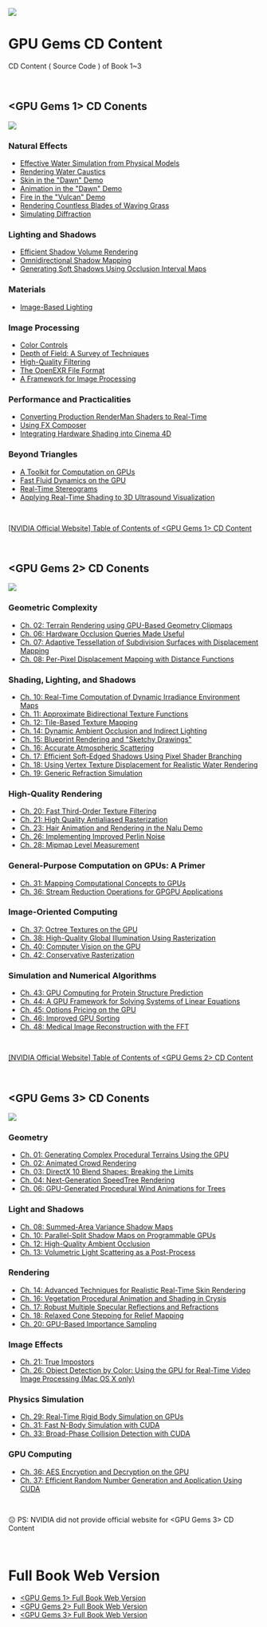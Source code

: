 ![](Media/cover.jpg)

# GPU Gems CD Content

CD Content ( Source Code ) of Book <GPU Gems> 1~3

<br>


## <GPU Gems 1> CD Conents
![](Media/gems1.jpg)

### Natural Effects

- [Effective Water Simulation from Physical Models](/GPU-Gems-1-CD-Content/Natural_Effects/Water_Simulation)
- [Rendering Water Caustics](/GPU-Gems-1-CD-Content/Natural_Effects/Caustics)
- [Skin in the "Dawn" Demo](/GPU-Gems-1-CD-Content/Natural_Effects/Dawn)
- [Animation in the "Dawn" Demo](/GPU-Gems-1-CD-Content/Natural_Effects/Dawn)
- [Fire in the "Vulcan" Demo](/GPU-Gems-1-CD-Content/Natural_Effects/Fire_Vulcan)
- [Rendering Countless Blades of Waving Grass](/GPU-Gems-1-CD-Content/Natural_Effects/Grass)
- [Simulating Diffraction](/GPU-Gems-1-CD-Content/Natural_Effects/Diffraction)
	
### Lighting and Shadows

- [Efficient Shadow Volume Rendering](/GPU-Gems-1-CD-Content/Lighting_and_Shadows/Shadow_Volumes)
- [Omnidirectional Shadow Mapping](/GPU-Gems-1-CD-Content/Lighting_and_Shadows/Omni_Shadow_Mapping)
- [Generating Soft Shadows Using Occlusion Interval Maps](/GPU-Gems-1-CD-Content/Lighting_and_Shadows/Occlusion_Interval_Maps)
	
### Materials

- [Image-Based Lighting](/GPU-Gems-1-CD-Content/Materials/Image_Based_Lighting)
	
### Image Processing

- [Color Controls](/GPU-Gems-1-CD-Content/Image_Processing/Color_Controls)
- [Depth of Field: A Survey of Techniques](/GPU-Gems-1-CD-Content/Image_Processing/Depth_of_Field)
- [High-Quality Filtering](/GPU-Gems-1-CD-Content/Image_Processing/High_Quality_Filtering)
- [The OpenEXR File Format](/GPU-Gems-1-CD-Content/Image_Processing/OpenEXR)
- [A Framework for Image Processing](/GPU-Gems-1-CD-Content/Image_Processing/Image_Processing_Framework)
	
### Performance and Practicalities

- [Converting Production RenderMan Shaders to Real-Time](/GPU-Gems-1-CD-Content/Performance_and_Practicalities/Converting_Shaders)
- [Using FX Composer](/GPU-Gems-1-CD-Content/Performance_and_Practicalities/Using_FX_Composer)
- [Integrating Hardware Shading into Cinema 4D](/GPU-Gems-1-CD-Content/Performance_and_Practicalities/Integrating_HW_Shading)
	
### Beyond Triangles

- [A Toolkit for Computation on GPUs](/GPU-Gems-1-CD-Content/Beyond_Triangles/Toolkit_for_GPUs)
- [Fast Fluid Dynamics on the GPU](/GPU-Gems-1-CD-Content/Beyond_Triangles/Fluids)
- [Real-Time Stereograms](/GPU-Gems-1-CD-Content/Beyond_Triangles/Stereograms)
- [Applying Real-Time Shading to 3D Ultrasound Visualization](/GPU-Gems-1-CD-Content/Beyond_Triangles/Ultrasound)







<br>

[ [NVIDIA Official Website] Table of Contents of <GPU Gems 1> CD Content ](http://http.download.nvidia.com/developer/GPU_Gems/CD_Image/Index.html)

<br>





## <GPU Gems 2> CD Conents

![](Media/gems2.jpg)

### Geometric Complexity

- [Ch. 02: Terrain Rendering using GPU-Based Geometry Clipmaps](/GPU-Gems-2-CD-Content/Geometric_Complexity/Ch_02_Terrain_Rendering_using_GPU-Based_Geometry_Clipmaps)
- [Ch. 06: Hardware Occlusion Queries Made Useful](/GPU-Gems-2-CD-Content/Geometric_Complexity/Ch_06_Hardware_Occlusion_Queries_Made_Useful)
- [Ch. 07: Adaptive Tessellation of Subdivision Surfaces with Displacement Mapping](/GPU-Gems-2-CD-Content/Geometric_Complexity/Ch_07_Adaptive_Tessellation_of_Subdivision_Surfaces_)
- [Ch. 08: Per-Pixel Displacement Mapping with Distance Functions](/GPU-Gems-2-CD-Content/Geometric_Complexity/Ch_08_Per-Pixel_Displacement_Mapping_with_Distance_Functions)
 	
### Shading, Lighting, and Shadows

- [Ch. 10: Real-Time Computation of Dynamic Irradiance Environment Maps](/GPU-Gems-2-CD-Content/Shading_Lighting_and_Shadows/Ch_10_Real-Time_Computation_of_Dynamic_Irradiance_Environment_Maps)
- [Ch. 11: Approximate Bidirectional Texture Functions](/GPU-Gems-2-CD-Content/Shading_Lighting_and_Shadows/Ch_11_Approximate_Bidirectional_Texture_Functions)
- [Ch. 12: Tile-Based Texture Mapping](/GPU-Gems-2-CD-Content/Shading_Lighting_and_Shadows/Ch_12_Tile-Based_Texture_Mapping)
- [Ch. 14: Dynamic Ambient Occlusion and Indirect Lighting](/GPU-Gems-2-CD-Content/Shading_Lighting_and_Shadows/Ch_14_Dynamic_Ambient_Occlusion_and_Indirect_Lighting)
- [Ch. 15: Blueprint Rendering and "Sketchy Drawings"](/GPU-Gems-2-CD-Content/Shading_Lighting_and_Shadows/Ch_15_Blueprint_Rendering_and_Sketchy_Drawings)
- [Ch. 16: Accurate Atmospheric Scattering](/GPU-Gems-2-CD-Content/Shading_Lighting_and_Shadows/Ch_16_Accurate_Atmospheric_Scattering)
- [Ch. 17: Efficient Soft-Edged Shadows Using Pixel Shader Branching](/GPU-Gems-2-CD-Content/Shading_Lighting_and_Shadows/Ch_17_Efficient_Soft-Edged_Shadows_Using_Pixel_Shader_Branching)
- [Ch. 18: Using Vertex Texture Displacement for Realistic Water Rendering](/GPU-Gems-2-CD-Content/Shading_Lighting_and_Shadows/Ch_18_Using_Vertex_Texture_Displacement_for_Realistic_Water_Rendering)
- [Ch. 19: Generic Refraction Simulation](/GPU-Gems-2-CD-Content/Shading_Lighting_and_Shadows/Ch_19_Generic_Refraction_Simulation)
 	
### High-Quality Rendering

- [Ch. 20: Fast Third-Order Texture Filtering](/GPU-Gems-2-CD-Content/High-Quality_Rendering/Ch_20_Fast_Third-Order_Texture_Filtering)
- [Ch. 21: High Quality Antialiased Rasterization](/GPU-Gems-2-CD-Content/High-Quality_Rendering/Ch_21_High_Quality_Antialiased_Rasterization)
- [Ch. 23: Hair Animation and Rendering in the Nalu Demo](/GPU-Gems-2-CD-Content/High-Quality_Rendering/Ch_23_Hair_Animation_and_Rendering_in_the_Nalu_Demo)
- [Ch. 26: Implementing Improved Perlin Noise](/GPU-Gems-2-CD-Content/High-Quality_Rendering/Ch_26_Implementing_Improved_Perlin_Noise)
- [Ch. 28: Mipmap Level Measurement](/GPU-Gems-2-CD-Content/High-Quality_Rendering/Ch_28_Mipmap_Level_Measurement)
 	
### General-Purpose Computation on GPUs: A Primer

- [Ch. 31: Mapping Computational Concepts to GPUs](/GPU-Gems-2-CD-Content/General-Purpose_Computation_on_GPUs_A_Primer/Ch_31_Mapping_Computational_Concepts_to_GPUs)
- [Ch. 36: Stream Reduction Operations for GPGPU Applications](/GPU-Gems-2-CD-Content/General-Purpose_Computation_on_GPUs_A_Primer/Ch_36_Stream_Reduction_Operations_for_GPGPU_Applications)
 	
### Image-Oriented Computing

- [Ch. 37: Octree Textures on the GPU](/GPU-Gems-2-CD-Content/Image-Oriented_Computing/Ch_37_Octree_Textures_on_the_GPU)
- [Ch. 38: High-Quality Global Illumination Using Rasterization](/GPU-Gems-2-CD-Content/Image-Oriented_Computing/Ch_38_High-Quality_Global_Illumination_Using_Rasterization)
- [Ch. 40: Computer Vision on the GPU](/GPU-Gems-2-CD-Content/Image-Oriented_Computing/Ch_40_Computer_Vision_on_the_GPU)
- [Ch. 42: Conservative Rasterization](/GPU-Gems-2-CD-Content/Image-Oriented_Computing/Ch_42_Conservative_Rasterization)
 	
### Simulation and Numerical Algorithms

- [Ch. 43: GPU Computing for Protein Structure Prediction](/GPU-Gems-2-CD-Content/Simulation_and_Numerical_Algorithms/Ch_43_GPU_Computing_for_Protein_Structure_Prediction)
- [Ch. 44: A GPU Framework for Solving Systems of Linear Equations](/GPU-Gems-2-CD-Content/Simulation_and_Numerical_Algorithms/Ch_44_A_GPU_Framework_for_Solving_Systems_of_Linear_Equations)
- [Ch. 45: Options Pricing on the GPU](/GPU-Gems-2-CD-Content/Simulation_and_Numerical_Algorithms/Ch_45_Options_Pricing_on_the_GPU)
- [Ch. 46: Improved GPU Sorting](/GPU-Gems-2-CD-Content/Simulation_and_Numerical_Algorithms/Ch_46_Improved_GPU_Sorting)
- [Ch. 48: Medical Image Reconstruction with the FFT](/GPU-Gems-2-CD-Content/Simulation_and_Numerical_Algorithms/Ch_48_Medical_Image_Reconstruction_with_the_FFT)

<br> 

[ [NVIDIA Official Website] Table of Contents of <GPU Gems 2> CD Content ](http://download.nvidia.com/developer/GPU_Gems_2/CD/Index.html)


<br>

## <GPU Gems 3> CD Conents

![](Media/gems3.jpg)

### Geometry

- [Ch. 01: Generating Complex Procedural Terrains Using the GPU](/GPU-Gems-3-CD-Content/content/01)
- [Ch. 02: Animated Crowd Rendering](/GPU-Gems-3-CD-Content/content/02)
- [Ch. 03: DirectX 10 Blend Shapes: Breaking the Limits](/GPU-Gems-3-CD-Content/content/03)
- [Ch. 04: Next-Generation SpeedTree Rendering](/GPU-Gems-3-CD-Content/content/04)
- [Ch. 06: GPU-Generated Procedural Wind Animations for Trees](/GPU-Gems-3-CD-Content/content/06)
 	
### Light and Shadows

- [Ch. 08: Summed-Area Variance Shadow Maps](/GPU-Gems-3-CD-Content/content/08)
- [Ch. 10: Parallel-Split Shadow Maps on Programmable GPUs](/GPU-Gems-3-CD-Content/content/10)
- [Ch. 12: High-Quality Ambient Occlusion](/GPU-Gems-3-CD-Content/content/12)
- [Ch. 13: Volumetric Light Scattering as a Post-Process](/GPU-Gems-3-CD-Content/content/13)
 	
### Rendering

- [Ch. 14: Advanced Techniques for Realistic Real-Time Skin Rendering](/GPU-Gems-3-CD-Content/content/14)
- [Ch. 16: Vegetation Procedural Animation and Shading in Crysis](/GPU-Gems-3-CD-Content/content/16)
- [Ch. 17: Robust Multiple Specular Reflections and Refractions](/GPU-Gems-3-CD-Content/content/17)
- [Ch. 18: Relaxed Cone Stepping for Relief Mapping](/GPU-Gems-3-CD-Content/content/18)
- [Ch. 20: GPU-Based Importance Sampling](/GPU-Gems-3-CD-Content/content/20)
 	
### Image Effects

- [Ch. 21: True Impostors](/GPU-Gems-3-CD-Content/content/21)
- [Ch. 26: Object Detection by Color: Using the GPU for Real-Time Video Image Processing (Mac OS X only)](/GPU-Gems-3-CD-Content/content/26)
 	
### Physics Simulation

- [Ch. 29: Real-Time Rigid Body Simulation on GPUs](/GPU-Gems-3-CD-Content/content/29)
- [Ch. 31: Fast N-Body Simulation with CUDA](/GPU-Gems-3-CD-Content/content/31)
- [Ch. 33: Broad-Phase Collision Detection with CUDA](/GPU-Gems-3-CD-Content/content/33)
 	
### GPU Computing

- [Ch. 36: AES Encryption and Decryption on the GPU](/GPU-Gems-3-CD-Content/content/36)
- [Ch. 37: Efficient Random Number Generation and Application Using CUDA](/GPU-Gems-3-CD-Content/content/37)


<br> 

:neutral_face: PS: NVIDIA did not provide official website for <GPU Gems 3> CD Content

<br> 

# <GPU Gems> Full Book Web Version

- [<GPU Gems 1> Full Book Web Version](https://developer.nvidia.com/gpugems/GPUGems/gpugems_pref01.html)
- [<GPU Gems 2> Full Book Web Version](https://developer.nvidia.com/gpugems/GPUGems2/gpugems2_inside_front_cover.html)
- [<GPU Gems 3> Full Book Web Version](https://developer.nvidia.com/gpugems/GPUGems3/gpugems3_pref01.html)



